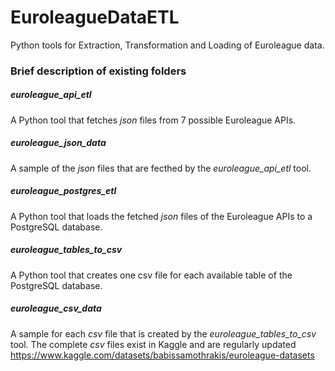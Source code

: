 # EuroleagueDataETL
Python tools for Extraction, Transformation and Loading of Euroleague data. 

### Brief description of existing folders

##### euroleague_api_etl
A Python tool that fetches _json_ files from 7 possible Euroleague APIs.

##### euroleague_json_data
A sample of the _json_ files that are fecthed by the _euroleague_api_etl_ tool.

##### euroleague_postgres_etl
A Python tool that loads the fetched _json_ files of the Euroleague APIs to a PostgreSQL database.

##### euroleague_tables_to_csv
A Python tool that creates one csv file for each available table of the PostgreSQL database.

##### euroleague_csv_data
A sample for each _csv_ file that is created by the _euroleague_tables_to_csv_ tool.
The complete _csv_ files exist in Kaggle and are regularly updated https://www.kaggle.com/datasets/babissamothrakis/euroleague-datasets

